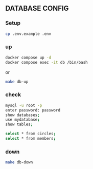 ## DATABASE CONFIG

### Setup

```bash
cp .env.example .env
```
### up

```bash
docker compose up -d
docker compose exec -it db /bin/bash
```
or 

```bash
make db-up
```

### check

```bash
mysql -u root -p
enter password: password
show databases;
use mydatabase;
show tables;

select * from circles;
select * from members;
```

### down

```bash
make db-down
```